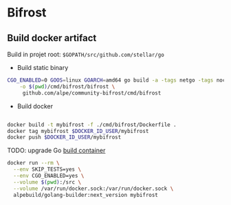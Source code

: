 # Bifrost

## Build docker artifact
Build in projet root: `$GOPATH/src/github.com/stellar/go`

* Build static binary
```bash
CGO_ENABLED=0 GOOS=linux GOARCH=amd64 go build -a -tags netgo -tags nocgo -ldflags '-extldflags "-static"' \
    -o $(pwd)/cmd/bifrost/bifrost \
     github.com/alpe/community-bifrost/cmd/bifrost
```
* Build docker
```bash

docker build -t mybifrost -f ./cmd/bifrost/Dockerfile .
docker tag mybifrost $DOCKER_ID_USER/mybifrost
docker push $DOCKER_ID_USER/mybifrost
```

TODO: upgrade Go [build container](https://github.com/alpe/golang-builder)
```bash
docker run --rm \
  --env SKIP_TESTS=yes \
  --env CGO_ENABLED=yes \
  --volume $(pwd):/src \
  --volume /var/run/docker.sock:/var/run/docker.sock \
  alpebuild/golang-builder:next_version mybifrost
```
